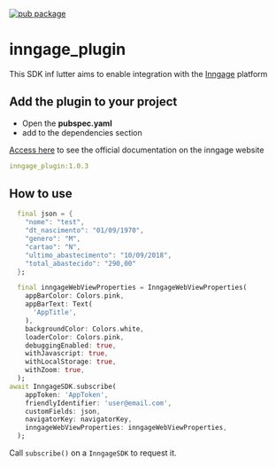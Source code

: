 [![pub package](https://img.shields.io/pub/v/permission_handler.svg)](https://pub.dev/packages/inngage_plugin) 

# inngage_plugin

This SDK inf lutter aims to enable integration with the [Inngage](http://www.inngage.com.br)  platform

## Add the plugin to your project

* Open the **pubspec.yaml**
* add to the dependencies section


[Access here](https://inngage.readme.io/v1.0/docs/integração-flutter) to see the official documentation on the inngage website

```yaml
inngage_plugin:1.0.3
```


## How to use

```dart
  final json = {
    "nome": "test",
    "dt_nascimento": "01/09/1970",
    "genero": "M",
    "cartao": "N",
    "ultimo_abastecimento": "10/09/2018",
    "total_abastecido": "290,00"
  };

  final inngageWebViewProperties = InngageWebViewProperties(
    appBarColor: Colors.pink,
    appBarText: Text(
      'AppTitle',
    ),
    backgroundColor: Colors.white,
    loaderColor: Colors.pink,
    debuggingEnabled: true,
    withJavascript: true,
    withLocalStorage: true,
    withZoom: true,
  );
await InngageSDK.subscribe(
    appToken: 'AppToken',
    friendlyIdentifier: 'user@email.com',
    customFields: json,
    navigatorKey: navigatorKey,
    inngageWebViewProperties: inngageWebViewProperties,
  );
```

Call `subscribe()` on a `InngageSDK` to request it.
